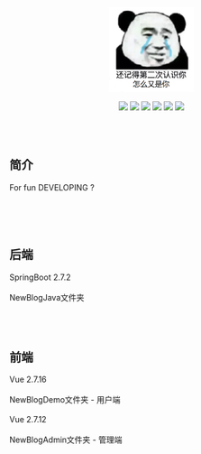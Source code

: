 <p align="center">
	<a href="https://yjzblog.top/" target="_blank">
		<img src="BlogIco.png" alt="Yjzlog logo" style="width: 150px; height: 150px">
	</a>
</p>
<p align="center">
	<img src="https://img.shields.io/badge/JDK-17-orange">
	<img src="https://img.shields.io/badge/SpringBoot-2.7.2-brightgreen">
	<img src="https://img.shields.io/badge/Element-UI-blue">
	<img src="https://img.shields.io/badge/Vant-2-orange">
	<img src="https://img.shields.io/badge/Vue-2.7.16-brightgreen">
	<img src="https://img.shields.io/badge/license-MIT-blue">
</p>

<br><br>
## 简介

For fun DEVELOPING ?


<br><br><br>
## 后端

SpringBoot 2.7.2 
<br><br>
NewBlogJava文件夹
<br>
<br><br><br>

## 前端

Vue 2.7.16
<br><br>
NewBlogDemo文件夹 - 用户端
<br><br>
Vue 2.7.12
<br><br>
NewBlogAdmin文件夹 - 管理端
<br>
<br><br><br>

